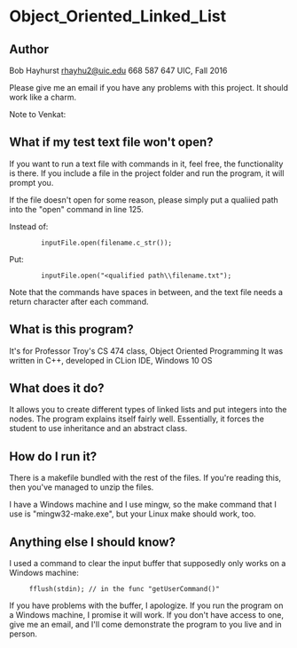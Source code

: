 # Object_Oriented_Linked_List

Author
---------------------------------------------------------------------
Bob Hayhurst
rhayhu2@uic.edu 
668 587 647
UIC, Fall 2016

Please give me an email if you have any problems with this project.
It should work like a charm.


Note to Venkat:

What if my test text file won't open?
-------------------------------------------------------------------------
If you want to run a text file with commands in it, feel free, the
functionality is there.  If you include a file in the project folder
and run the program, it will prompt you.

If the file doesn't open for some reason, please simply put a qualiied
path into the "open" command in line 125.

Instead of:

            inputFile.open(filename.c_str());

Put:

            inputFile.open("<qualified path\\filename.txt");


Note that the commands have spaces in between, and the text file
needs a return character after each command.




What is this program?
------------------------------------------------------------------------
It's for Professor Troy's CS 474 class, Object Oriented Programming
It was written in C++, developed in CLion IDE, Windows 10 OS




What does it do?
-------------------------------------------------------------------------
It allows you to create different types of linked lists and put integers
into the nodes.  The program explains itself fairly well.
Essentially, it forces the student to use inheritance and an abstract
class.





How do I run it?
--------------------------------------------------------------------------
There is a makefile bundled with the rest of the files.  If you're reading
this, then you've managed to unzip the files.

I have a Windows machine and I use mingw, so the make command that I use is
"mingw32-make.exe", but your Linux make should work, too.






Anything else I should know?
---------------------------------------------------------------------------
I used a command to clear the input buffer that supposedly only works on a
Windows machine: 

         fflush(stdin); // in the func "getUserCommand()"

If you have problems with the buffer, I apologize. If you run the program on
a Windows machine, I promise it will work.  If you don't have access to one,
give me an email, and I'll come demonstrate the program to you live and in 
person.


